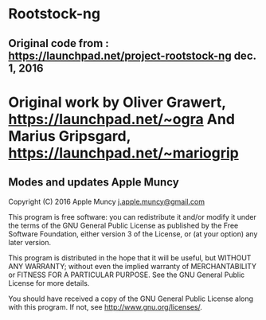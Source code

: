 Rootstock-ng
===

Original code from :
https://launchpad.net/project-rootstock-ng
dec. 1, 2016
---
Original work by Oliver Grawert, https://launchpad.net/~ogra 
And Marius Gripsgard, https://launchpad.net/~mariogrip 
===
Modes and updates Apple Muncy 
---
Copyright (C) 2016 Apple Muncy    j.apple.muncy@gmail.com

This program is free software: you can redistribute it and/or modify
it under the terms of the GNU General Public License as published by
the Free Software Foundation, either version 3 of the License, or
(at your option) any later version.

This program is distributed in the hope that it will be useful,
but WITHOUT ANY WARRANTY; without even the implied warranty of
MERCHANTABILITY or FITNESS FOR A PARTICULAR PURPOSE.  See the
GNU General Public License for more details.

You should have received a copy of the GNU General Public License
along with this program.  If not, see <http://www.gnu.org/licenses/>.




